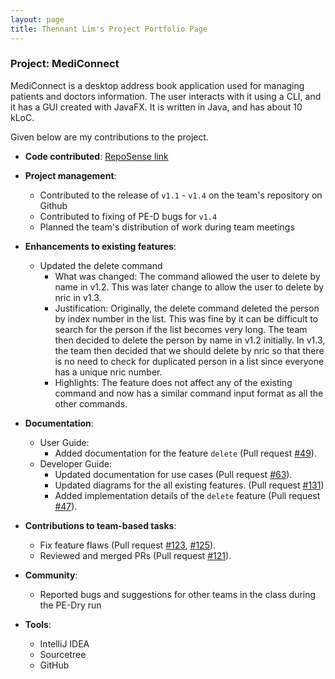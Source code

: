 ```yaml
---
layout: page
title: Thennant Lim's Project Portfolio Page
---
```


### Project: MediConnect

MediConnect is a desktop address book application used for managing patients and doctors information.
The user interacts with it using a CLI, and it has a GUI created with JavaFX.
It is written in Java, and has about 10 kLoC.

Given below are my contributions to the project.

* **Code contributed**: [RepoSense link](https://nus-cs2103-ay2223s2.github.io/tp-dashboard/?search=thennant&breakdown=true)

* **Project management**:
    * Contributed to the release of `v1.1` - `v1.4` on the team's repository on Github
    * Contributed to fixing of PE-D bugs for `v1.4`
    * Planned the team's distribution of work during team meetings

* **Enhancements to existing features**:
    * Updated the delete command 
      * What was changed: The command allowed the user to delete by name in v1.2. This was later change to allow the user to delete by nric in v1.3.
      * Justification: Originally, the delete command deleted the person by index number in the list. This was fine by it can be difficult to search for the person
        if the list becomes very long. The team then decided to delete the person by name in v1.2 initially. In v1.3, the team then decided that we should
        delete by nric so that there is no need to check for duplicated person in a list since everyone has a unique nric number.
      * Highlights: The feature does not affect any of the existing command and now has a similar command input format as all the other commands.

* **Documentation**:
    * User Guide:
        * Added documentation for the feature `delete` (Pull request [#49](https://github.com/AY2223S2-CS2103T-W13-1/tp/pull/49)).
    * Developer Guide:
        * Updated documentation for use cases (Pull request [#63](https://github.com/AY2223S2-CS2103T-W13-1/tp/pull/63)).
        * Updated diagrams for the all existing features. (Pull request [#131](https://github.com/AY2223S2-CS2103T-W13-1/tp/pull/131))
        * Added implementation details of the `delete` feature (Pull request [#47](https://github.com/AY2223S2-CS2103T-W13-1/tp/pull/47)).

* **Contributions to team-based tasks**:
    * Fix feature flaws (Pull request [#123](https://github.com/AY2223S2-CS2103T-W13-1/tp/pull/123), [#125](https://github.com/AY2223S2-CS2103T-W13-1/tp/pull/125)).
    * Reviewed and merged PRs (Pull request [#121](https://github.com/AY2223S2-CS2103T-W13-1/tp/pull/121)).

* **Community**:
    * Reported bugs and suggestions for other teams in the class during the PE-Dry run

* **Tools**:
    * IntelliJ IDEA
    * Sourcetree
    * GitHub


